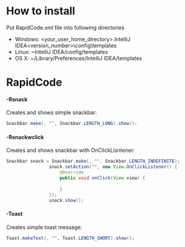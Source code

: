 # How to install
Put RapidCode.xml file into following directories
* Windows: <your_user_home_directory>\.IntelliJ IDEA<version_number>\config\templates
* Linux: ~IntelliJ IDEA<version>/config/templates
* OS X: ~/Library/Preferences/IntelliJ IDEA<version>/templates

# RapidCode

#### -Rsnack
Creates and shows simple snackbar:
```java
Snackbar.make(, "", Snackbar.LENGTH_LONG).show();
```
#### -Rsnackwclick 
Creates and shows snackbar with OnClickLisntener:
```java
Snackbar snack = Snackbar.make(, "", Snackbar.LENGTH_INDEFINITE);
                snack.setAction("", new View.OnClickListener() {
                    @Override
                    public void onClick(View view) {
                        
                    }
                });
                snack.show();
```
#### -Toast
Creates simple toast message:
```java
Toast.makeText(, "", Toast.LENGTH_SHORT).show();
```

